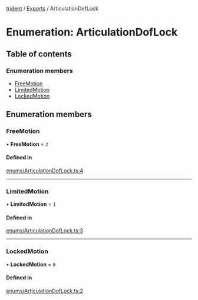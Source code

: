[trident](../README.md) / [Exports](../modules.md) / ArticulationDofLock

# Enumeration: ArticulationDofLock

## Table of contents

### Enumeration members

- [FreeMotion](ArticulationDofLock.md#freemotion)
- [LimitedMotion](ArticulationDofLock.md#limitedmotion)
- [LockedMotion](ArticulationDofLock.md#lockedmotion)

## Enumeration members

### FreeMotion

• **FreeMotion** = `2`

#### Defined in

[enums/ArticulationDofLock.ts:4](https://github.com/AIFanatic/Trident/blob/3ffcf38/src/enums/ArticulationDofLock.ts#L4)

___

### LimitedMotion

• **LimitedMotion** = `1`

#### Defined in

[enums/ArticulationDofLock.ts:3](https://github.com/AIFanatic/Trident/blob/3ffcf38/src/enums/ArticulationDofLock.ts#L3)

___

### LockedMotion

• **LockedMotion** = `0`

#### Defined in

[enums/ArticulationDofLock.ts:2](https://github.com/AIFanatic/Trident/blob/3ffcf38/src/enums/ArticulationDofLock.ts#L2)

